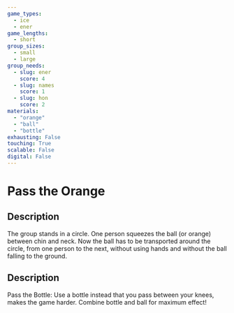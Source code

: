 ```yaml
---
game_types:
  - ice
  - ener
game_lengths:
  - short
group_sizes:
  - small
  - large
group_needs:
  - slug: ener
    score: 4
  - slug: names
    score: 1
  - slug: hon
    score: 2
materials:
  - "orange"
  - "ball"
  - "bottle"
exhausting: False
touching: True
scalable: False
digital: False
---
```

# Pass the Orange

## Description
The group stands in a circle. One person squeezes the ball (or orange) between chin and neck. Now the ball has to be transported around the circle, from one person to the next, without using hands and without the ball falling to the ground.

## Description
Pass the Bottle: Use a bottle instead that you pass between your knees, makes the game harder. Combine bottle and ball for maximum effect!
